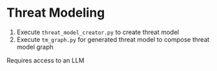 # Threat Modeling

1. Execute `threat_model_creator.py` to create threat model
2. Execute `tm_graph.py` for generated threat model to compose threat model graph

Requires access to an LLM
